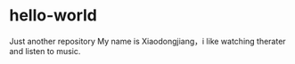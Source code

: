 # hello-world
Just another repository
My name is Xiaodongjiang，i like watching therater and listen to music.
